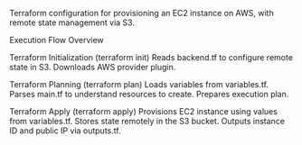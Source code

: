 Terraform configuration for provisioning an EC2 instance on AWS, with remote state management via S3.


Execution Flow Overview

Terraform Initialization (terraform init)
  Reads backend.tf to configure remote state in S3.
  Downloads AWS provider plugin.

Terraform Planning (terraform plan)
  Loads variables from variables.tf.
  Parses main.tf to understand resources to create.
  Prepares execution plan.

Terraform Apply (terraform apply)
  Provisions EC2 instance using values from variables.tf.
  Stores state remotely in the S3 bucket.
  Outputs instance ID and public IP via outputs.tf.

  